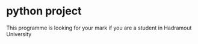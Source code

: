 # python project

This programme is looking for your mark if you are a student in Hadramout University
